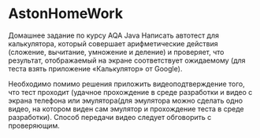 # AstonHomeWork
Домашнее задание по курсу AQA Java
Написать автотест для калькулятора,
который совершает арифметические действия 
(сложение, вычитание, умножение и деление) и
проверяет, что результат, отображаемый на экране 
соответствует ожидаемому (для теста взять приложение «Калькулятор» от Google).

Необходимо помимо решения приложить 
видеоподтверждение того, что тест проходит 
(удачное прохождение в среде разработки и видео 
с экрана телефона или эмулятора(для эмулятора можно 
сделать одно видео, на котором виден сам эмулятор и 
прохождение теста в среде разработки). 
Способ передачи видео следует обговорить с проверяющим.
